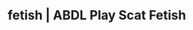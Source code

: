 ---
categories:
- Gender-Fluid
- Virtual Sex
- Alt Romance
- Digital Dominance
- Interactive NSFW
image: /assets/images/1747714219766.jpg
layout: post
schema:
  description: Premium adult content featuring ABDL Play, Scat Fetish. High-quality
    artwork with provocative themes.
  keywords:
  - Real Couples
  - ABDL Play
  - Vintage Boudoir
  - Slow Burn
  - Gender-Fluid
  - E-Girl Erotica
  - Scat Fetish
  name: 1747714219766 | ABDL Play Scat Fetish
  type: VisualArtwork
seo:
  description: Featured content with exclusive Scat Fetish, ABDL Play. HD images available.
  keywords: Scat Fetish, ABDL Play
  og_image: /assets/images/1747714219766.jpg
  schema_type: VisualArtwork
tags:
- '#fetish'
- ABDL Play
- Scat Fetish
title: fetish | ABDL Play Scat Fetish
---